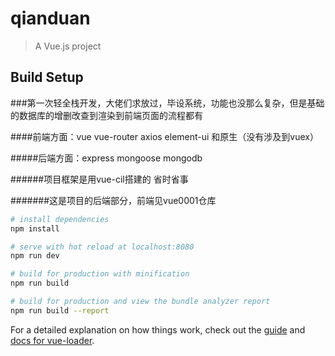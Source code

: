 # qianduan

> A Vue.js project

## Build Setup

###第一次轻全栈开发，大佬们求放过，毕设系统，功能也没那么复杂，但是基础的数据库的增删改查到渲染到前端页面的流程都有

####前端方面：vue vue-router axios element-ui 和原生（没有涉及到vuex）

#####后端方面：express mongoose mongodb

######项目框架是用vue-cil搭建的 省时省事

#######这是项目的后端部分，前端见vue0001仓库
``` bash
# install dependencies
npm install

# serve with hot reload at localhost:8080
npm run dev

# build for production with minification
npm run build

# build for production and view the bundle analyzer report
npm run build --report
```

For a detailed explanation on how things work, check out the [guide](http://vuejs-templates.github.io/webpack/) and [docs for vue-loader](http://vuejs.github.io/vue-loader).
